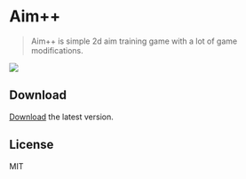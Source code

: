# Aim++
> Aim++ is simple 2d aim training game with a lot of game modifications.

![](https://i.imgur.com/hdcefFs.jpg)

## Download

[Download](https://github.com/TheJeme/Aimplusplus/releases/ "Aim++") the latest version.

## License

MIT
